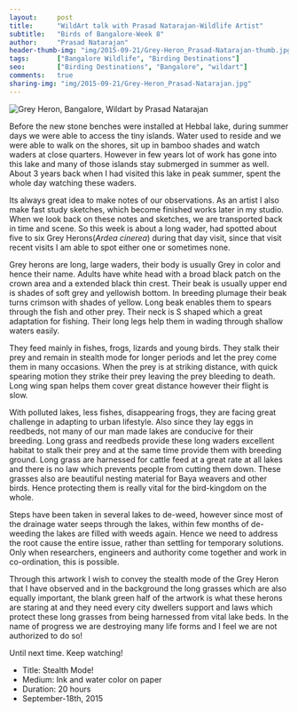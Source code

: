 ```yaml
---
layout:     post
title:      "WildArt talk with Prasad Natarajan-Wildlife Artist"
subtitle:   "Birds of Bangalore-Week 8"
author:     "Prasad Natarajan"
header-thumb-img: "img/2015-09-21/Grey-Heron_Prasad-Natarajan-thumb.jpg"
tags:       ["Bangalore Wildlife", "Birding Destinations"]
seo: 		["Birding Destinations", "Bangalore", "wildart"]
comments:   true
sharing-img: "img/2015-09-21/Grey-Heron_Prasad-Natarajan.jpg"
---
```



<img src="{{ site.baseurl }}/img/2015-09-21/Grey-Heron_Prasad-Natarajan.jpg" alt="Grey Heron, Bangalore, Wildart by Prasad Natarajan">

<p>
Before the new stone benches were installed at Hebbal lake, during summer days we were able to access the tiny islands. Water used to reside and we were able to walk on the shores, sit up in bamboo shades and watch waders at close quarters. However in few years lot of work has gone into this lake and many of those islands stay submerged in summer as well. About 3 years back when I had visited this lake in peak summer, spent the whole day watching these waders. 
</p>

<p>
Its always great idea to make notes of our observations. As an artist I also make fast study sketches, which become finished works later in my studio. When we look back on these notes and sketches, we are transported back in time and scene. So this week is about a long wader, had spotted about five to six Grey Herons(<em>Ardea cinerea</em>) during that day visit, since that visit recent visits I am able to spot either one or sometimes none.</p>

<p>
Grey herons are long, large waders, their body is usually Grey in color and hence their name. Adults have white head with a broad black patch on the crown area and a extended black thin crest. Their beak is usually upper end is shades of soft grey and yellowish bottom. In breeding plumage their beak turns crimson with shades of yellow. Long beak enables them to spears through the fish and other prey. Their neck is S shaped which a great adaptation for fishing. Their long legs help them in wading through shallow waters easily.
</p>

<p>
They feed mainly in fishes, frogs, lizards and young birds. They stalk their prey and remain in stealth mode for longer periods and let the prey come them in many occasions. When the prey is at striking distance, with quick spearing motion they strike their prey leaving the prey bleeding to death. Long wing span helps them cover great distance however their flight is slow. 
</p>

<p>
With polluted lakes, less fishes, disappearing frogs, they are facing great challenge in adapting to urban lifestyle. Also since they lay eggs in reedbeds, not many of our man made lakes are conducive for their breeding. Long grass and reedbeds provide these long waders excellent habitat to stalk their prey and at the same time provide them with breeding ground. Long grass are harnessed for cattle feed at a great rate at all lakes and there is no law which prevents people from cutting them down. These grasses also are beautiful nesting material for Baya weavers and other birds. Hence protecting them is really vital for the bird-kingdom on the whole. 
</p>

<p>Steps have been taken in several lakes to de-weed, however since most of the drainage water seeps through the lakes, within few months of de-weeding the lakes are filled with weeds again. Hence we need to address the root cause the entire issue, rather than settling for temporary solutions. Only when researchers, engineers and authority come together and work in co-ordination, this is possible.</p> 

<p>
Through this artwork I wish to convey the stealth mode of the Grey Heron that I have observed and in the background the long grasses which are also equally important, the blank green half of the artwork is what these herons are staring at and they need every city dwellers support and laws which protect these long grasses from being harnessed from vital lake beds. In the name of progress we are destroying many life forms and I feel we are not authorized to do so!</p> 

<p>Until next time. Keep watching!</p>


<p>
	<ul>
		 <li>Title: Stealth Mode!</li>
		 <li>Medium: Ink and water color on paper</li>
		 <li>Duration: 20 hours</li>
		 <li>September-18th, 2015</li>
 	</ul>
</p>
